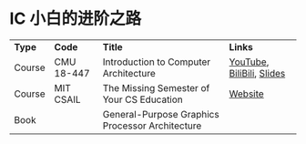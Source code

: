 # IC 小白的进阶之路

<table>
<tr>
    <td><b>Type</b></td>
    <td><b>Code</b></td>
    <td><b>Title</b></td>
    <td><b>Links</b></td>
</tr>
<tr>
    <td>Course</td>
    <td>CMU 18-447</td>
    <td>Introduction to Computer Architecture</td>
    <td>
    <a href="https://www.youtube.com/playlist?list=PL5PHm2jkkXmi5CxxI7b3JCL1TWybTDtKq">YouTube</a>,
    <a href="https://www.bilibili.com/video/BV1PT4y1M7gM">BiliBili</a>,
    <a href="https://course.ece.cmu.edu/~ece447/s15/doku.php?id=schedule">Slides</a>
    </td>
</tr>
<tr>
    <td>Course</td>
    <td>MIT CSAIL</td>
    <td>The Missing Semester of Your CS Education</td>
    <td>
    <a href="https://missing.csail.mit.edu/">Website</a>
    </td>
</tr>
<tr>
    <td>Book</td>
    <td></td>
    <td>General-Purpose Graphics Processor Architecture</td>
    <td></td>
</tr>
</table>